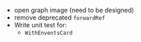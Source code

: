 - open graph image (need to be designed)
- remove deprecated `forwardRef`
- Write unit test for:
  - `WithEnventsCard`
